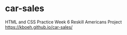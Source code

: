 # car-sales
HTML and CSS Practice
Week 6 Reskill Americans Project <br>
https://kboeh.github.io/car-sales/
